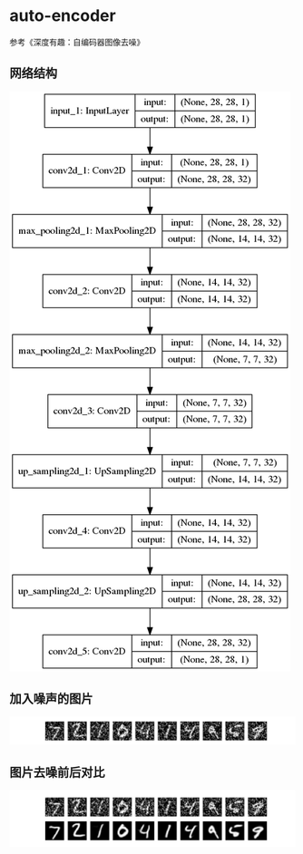 # auto-encoder

参考《深度有趣：自编码器图像去噪》

## 网络结构

![](autoencoder.png)

## 加入噪声的图片

![](x_test_noisy_0_9.png)

## 图片去噪前后对比

![](result.png)

